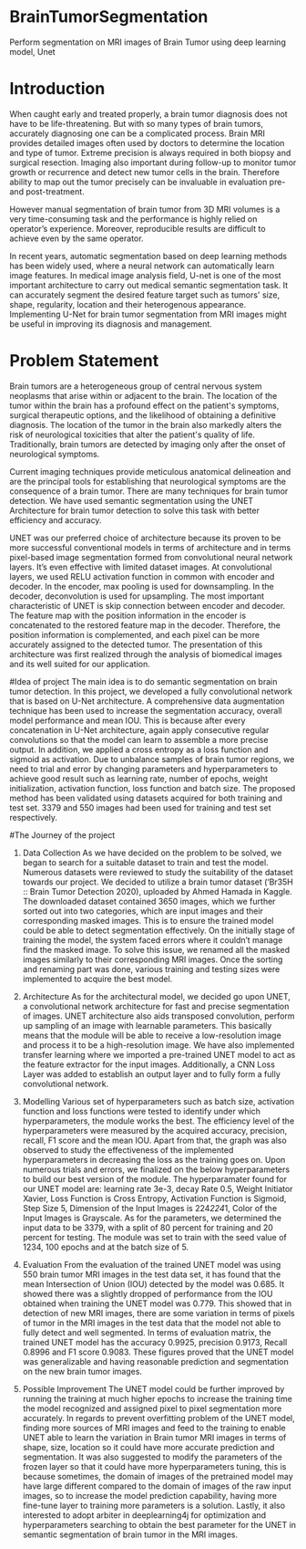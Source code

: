 # BrainTumorSegmentation
Perform segmentation on MRI images of Brain Tumor using deep learning model, Unet

# Introduction
When caught early and treated properly, a brain tumor diagnosis does not have to be life-threatening. But with so many types of brain tumors, accurately diagnosing one can be a complicated process. Brain MRI provides detailed images often used by doctors to determine the location and type of tumor. Extreme precision is always required in both biopsy and surgical resection. Imaging also important during follow-up to monitor tumor growth or recurrence and detect new tumor cells in the brain. Therefore ability to map out the tumor precisely can be invaluable in evaluation pre- and post-treatment. 

However manual segmentation of brain tumor from 3D MRI volumes is a very time-consuming task and the performance is highly relied on operator’s experience. Moreover, reproducible results are difficult to achieve even by the same operator.

In recent years, automatic segmentation based on deep learning methods has been widely used, where a neural network can automatically learn image features. In medical image analysis field, U-net is one of the most important architecture to carry out medical semantic segmentation task. It can accurately segment the desired feature target such as tumors' size, shape, regularity, location and their heterogenous appearance. Implementing U-Net for brain tumor segmentation from MRI images might be useful in improving its diagnosis and management.

# Problem Statement
Brain tumors are a heterogeneous group of central nervous system neoplasms that arise within or adjacent to the brain. The location of the tumor within the brain has a profound effect on the patient's symptoms, surgical therapeutic options, and the likelihood of obtaining a definitive diagnosis. The location of the tumor in the brain also markedly alters the risk of neurological toxicities that alter the patient's quality of life.  Traditionally, brain tumors are detected by imaging only after the onset of neurological symptoms.  

Current imaging techniques provide meticulous anatomical delineation and are the principal tools for establishing that neurological symptoms are the consequence of a brain tumor. There are many techniques for brain tumor detection. We have used semantic segmentation using the UNET Architecture for brain tumor detection to solve this task with better efficiency and accuracy.  

UNET was our preferred choice of architecture because its proven to be more successful conventional models in terms of architecture and in terms pixel-based image segmentation formed from convolutional neural network layers. It’s even effective with limited dataset images. At convolutional layers, we used RELU activation function in common with encoder and decoder. In the encoder, max pooling is used for downsampling. In the decoder, deconvolution is used for upsampling. The most important characteristic of UNET is skip connection between encoder and decoder. The feature map with the position information in the encoder is concatenated to the restored feature map in the decoder. Therefore, the position information is complemented, and each pixel can be more accurately assigned to the detected tumor. The presentation of this architecture was first realized through the analysis of biomedical images and its well suited for our application.

#Idea of project
The main idea is to do semantic segmentation on brain tumor detection. In this project, we developed a fully convolutional network that is based on U-Net architecture. A comprehensive data augmentation technique has been used to increase the segmentation accuracy, overall model performance and mean IOU. This is because after every concatenation in U-Net architecture, again apply consecutive regular convolutions so that the model can learn to assemble a more precise output. In addition, we applied a cross entropy as a loss function and sigmoid as activation. Due to unbalance samples of brain tumor regions, we need to trial and error by changing parameters and hyperparameters to achieve good result such as learning rate, number of epochs, weight initialization, activation function, loss function and batch size. The proposed method has been validated using datasets acquired for both training and test set. 3379 and 550 images had been used for training and test set respectively.

#The Journey of the project 
1)	Data Collection 
    As we have decided on the problem to be solved, we began to search for a suitable dataset to train and test the model. Numerous datasets were reviewed to study the suitability of the dataset towards our project. We decided to utilize a brain tumor dataset (‘Br35H :: Brain Tumor Detection 2020), uploaded by Ahmed Hamada in Kaggle. The downloaded dataset contained 3650 images, which we further sorted out into two categories, which are input images and their corresponding masked images. This is to ensure the trained model could be able to detect segmentation effectively. On the initially stage of training the model, the system faced errors where it couldn’t manage find the masked image. To solve this issue, we renamed all the masked images similarly to their corresponding MRI images. Once the sorting and renaming part was done, various training and testing sizes were implemented to acquire the best model.  
 
2)	Architecture 
    As for the architectural model, we decided go upon UNET, a convolutional network architecture for fast and precise segmentation of images. UNET architecture also aids transposed convolution, perform up sampling of an image with learnable parameters. This basically means that the module will be able to receive a low-resolution image and process it to be a high-resolution image. We have also implemented transfer learning where we imported a pre-trained UNET model to act as the feature extractor for the input images. Additionally, a CNN Loss Layer was added to establish an output layer and to fully form a fully convolutional network.  

 
3)	Modelling 
    Various set of hyperparameters such as batch size, activation function and loss functions were tested to identify under which hyperparameters, the module works the best. The efficiency level of the hyperparameters were measured by the acquired accuracy, precision, recall, F1 score and the mean IOU. Apart from that, the graph was also observed to study the effectiveness of the implemented hyperparameters in decreasing the loss as the training goes on. Upon numerous trials and errors, we finalized on the below hyperparameters to build our best version of the module. The hyperparamater found for our UNET model are: learning rate 3e-3, decay Rate 0.5, Weight Initiator Xavier, Loss Function is Cross Entropy, Activation Function is Sigmoid, Step Size 5, Dimension of the Input Images is 224*224*1, Color of the Input Images is Grayscale. As for the parameters, we determined the input data to be 3379, with a split of 80 percent for training and 20 percent for testing. The module was set to train with the seed value of 1234, 100 epochs and at the batch size of 5. 

4)	Evaluation
    From the evaluation of the trained UNET model was using 550 brain tumor MRI images in the test data set, it has found that the mean Intersection of Union (IOU) detected by the model was 0.685. It showed there was a slightly dropped of performance from the IOU obtained when training the UNET model was 0.779. This showed that in detection of new MRI images, there are some variation in terms of pixels of tumor in the MRI images in the test data that the model not able to fully detect and well segmented. In terms of evaluation matrix, the trained UNET model has the accuracy 0.9925, precision 0.9173, Recall 0.8996 and F1 score 0.9083. These figures proved that the UNET model was generalizable and having reasonable prediction and segmentation on the new brain tumor images.  

5)	Possible Improvement
    The UNET model could be further improved by running the training at much higher epochs to increase the training time the model recognized and assigned pixel to pixel segmentation more accurately. In regards to prevent overfitting problem of the UNET model, finding more sources of MRI images and feed to the training to enable UNET able to learn the variation in Brain tumor MRI images in terms of shape, size, location so it could have more accurate prediction and segmentation. It was also suggested to modify the parameters of the frozen layer so that it could have more hyperparameters tuning, this is because sometimes, the domain of images of the pretrained model may have large different compared to the domain of images of the raw input images, so to increase the model prediction capability, having more fine-tune layer to training more parameters is a solution. Lastly, it also interested to adopt arbiter in deeplearning4j for optimization and hyperparameters searching to obtain the best parameter for the UNET in semantic segmentation of brain tumor in the MRI images. 
